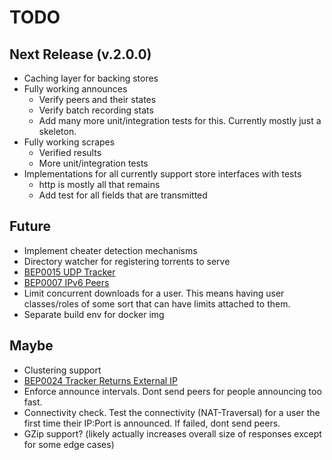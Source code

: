 # TODO

## Next Release (v.2.0.0)
- Caching layer for backing stores
- Fully working announces
    - Verify peers and their states
    - Verify batch recording stats
    - Add many more unit/integration tests for this. Currently mostly just a skeleton.
- Fully working scrapes
    - Verified results
    - More unit/integration tests
- Implementations for all currently support store interfaces with tests
    - http is mostly all that remains
    - Add test for all fields that are transmitted
    
    
## Future
- Implement cheater detection mechanisms
- Directory watcher for registering torrents to serve
- [BEP0015 UDP Tracker](http://bittorrent.org/beps/bep_0015.html)
- [BEP0007 IPv6 Peers](http://bittorrent.org/beps/bep_0007.html)
- Limit concurrent downloads for a user. This means having user classes/roles of some sort that can
have limits attached to them.
- Separate build env for docker img

## Maybe
- Clustering support
- [BEP0024 Tracker Returns External IP](http://bittorrent.org/beps/bep_0024.html)
- Enforce announce intervals. Dont send peers for people announcing too fast.
- Connectivity check. Test the connectivity (NAT-Traversal) for a user the first time their IP:Port is
announced. If failed, dont send peers.
- GZip support? (likely actually increases overall size of responses except for some edge cases)